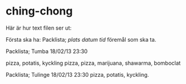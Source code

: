 # ching-chong
Här är hur text filen ser ut:

Första ska ha: Packlista; *plats* *datum* *tid*
föremål som ska ta.

Packlista; Tumba 18/02/13 23:30

pizza, potatis, kyckling pizza, pizza, marijuana, shawarma, bomboclat

Packlista; Tulinge 18/02/13 23:30
pizza, potatis, kyckling.
